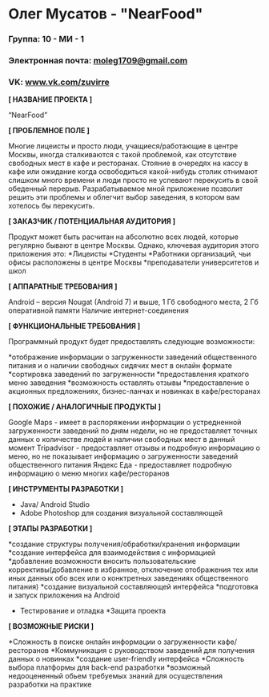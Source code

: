 # Олег Мусатов - "NearFood"

### Группа: 10 - МИ - 1
### Электронная почта: moleg1709@gmail.com
### VK: www.vk.com/zuvirre

**[ НАЗВАНИЕ ПРОЕКТА ]**

“NearFood”

**[ ПРОБЛЕМНОЕ ПОЛЕ ]**

 Многие лицеисты и просто люди, учащиеся/работающие в центре Москвы, иногда сталкиваются с такой проблемой, как отсутствие свободных мест в кафе и ресторанах. Стояние в очередях на кассу в кафе или ожидание когда освободиться какой-нибудь столик отнимают слишком много времени и люди просто не успевают перекусить в свой обеденный перерыв. Разрабатываемое мной приложение позволит решить эти проблемы и облегчит выбор заведения, в котором вам хотелось бы перекусить.

**[ ЗАКАЗЧИК / ПОТЕНЦИАЛЬНАЯ АУДИТОРИЯ ]**

Продукт может быть расчитан на абсолютно всех людей, которые регулярно бывают в центре Москвы.
Однако, ключевая аудитория этого приложения это:
*Лицеисты
*Студенты
*Работники организаций, чьи офисы расположены в центре Москвы
*преподаватели университетов и школ


**[ АППАРАТНЫЕ ТРЕБОВАНИЯ ]** 

Android – версия Nougat (Android 7) и выше, 1 Гб свободного места, 2 Гб оперативной памяти
Наличие интернет-соединения

**[ ФУНКЦИОНАЛЬНЫЕ ТРЕБОВАНИЯ ]**

Программный продукт будет предоставлять следующие возможности:

*отображение информации о загруженности заведений общественного питания  и о наличии свободных сидячих мест в онлайн формате
*сортировка заведений по загруженности
*предоставления краткого меню заведения
*возможность оставлять отзывы
*предоставление о акционных предложениях, бизнес-ланчах и новинках в кафе/ресторанах

**[ ПОХОЖИЕ / АНАЛОГИЧНЫЕ ПРОДУКТЫ ]**

Google Maps - имеет в распоряжении информации о устредненной загруженности заведений по дням недели, но не предоставляет точных данных о количестве людей и наличии свободных мест в данный момент
Tripаdvisor - предоставляет отзывы и подробную информацию о меню, но не показывает информацию о загруженности заведений общественного питания 
Яндекс Еда - предоставляет подробную информацию о меню многих кафе/ресторанов

**[ ИНСТРУМЕНТЫ РАЗРАБОТКИ ]**

* Java/ Android Studio
* Adobe Photoshop для создания визуальной составляющей

**[ ЭТАПЫ РАЗРАБОТКИ ]**

*создание структуры получения/обработки/хранения информации
*создание интерфейса для взаимодействия с информацией
*добавление возможности вносить пользовательские коррективы(добавление в избранное, отключение отображения тех или иных данных обо всех или о конктретных заведениях общественного питания)
*создание визуальной составляющей интерфейса
*подготовка и запуск приложения на Android
* Тестирование и отладка
*Защита проекта

**[ ВОЗМОЖНЫЕ РИСКИ ]**

*Сложность в поиске онлайн информации о загруженности кафе/ресторанов
*Коммуникация с руководством заведений для получения данных о новинках
*создание user-friendly интерфейса
*Сложность выбора платформы для back-end разработки 
*возможный недооцененный обьем требуемых знаний для осуществления разработки на практике
